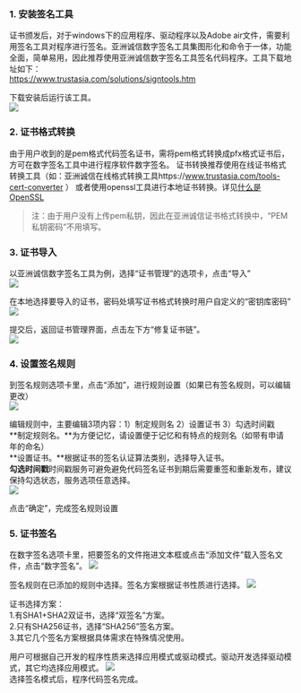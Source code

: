 ### 1. 安装签名工具

证书颁发后，对于windows下的应用程序、驱动程序以及Adobe air文件，需要利用签名工具对程序进行签名。亚洲诚信数字签名工具集图形化和命令于一体，功能全面，简单易用，因此推荐使用亚洲诚信数字签名工具签名代码程序。工具下载地址如下：  
https://www.trustasia.com/solutions/signtools.htm

下载安装后运行该工具。  
![](http://imgcache.tce.fsphere.cn/static/mc.qcloudimg.com/static/img/f76bd31958cac4f217411ebc5daa0bac/image.png)

### 2. 证书格式转换

由于用户收到的是pem格式代码签名证书，需将pem格式转换成pfx格式证书后，方可在数字签名工具中进行程序软件数字签名。
证书转换推荐使用在线证书格式转换工具（如：亚洲诚信在线格式转换工具https://www.trustasia.com/tools-cert-converter ） 或者使用openssl工具进行本地证书转换。详见[什么是OpenSSL](http://tce.fsphere.cn/document/product/400/5707)

>注：由于用户没有上传pem私钥，因此在亚洲诚信证书格式转换中，“PEM私钥密码”不用填写。

### 3. 证书导入

以亚洲诚信数字签名工具为例，选择“证书管理”的选项卡，点击“导入”  
![](http://imgcache.tce.fsphere.cn/static/mc.qcloudimg.com/static/img/724f1738f2b9790b90bb0f9f12ff5f97/2.png)

在本地选择要导入的证书，密码处填写证书格式转换时用户自定义的“密钥库密码”  
![](http://imgcache.tce.fsphere.cn/static/mc.qcloudimg.com/static/img/33c7c25b8baa2f0b308dbf24cc0f8b96/image.png)

提交后，返回证书管理界面，点击左下方“修复证书链”。  
![](http://imgcache.tce.fsphere.cn/static/mc.qcloudimg.com/static/img/1797875eb4969655b480f614105e7256/image.png)  

### 4. 设置签名规则

到签名规则选项卡里，点击“添加”，进行规则设置（如果已有签名规则，可以编辑更改）  
![](http://imgcache.tce.fsphere.cn/static/mc.qcloudimg.com/static/img/ef96fae491f2432d8fdd4a9f76cc5838/image.png)  

编辑规则中，主要编辑3项内容：1）制定规则名 2）设置证书 3）勾选时间戳  
**制定规则名。**为方便记忆，请设置便于记忆和有特点的规则名（如带有申请年的命名）  
**设置证书。**根据证书的签名认证算法类别，选择导入证书。  
**勾选时间戳**时间戳服务可避免避免代码签名证书到期后需要重签和重新发布，建议保持勾选状态，服务选项任意选择。  
![](http://imgcache.tce.fsphere.cn/static/mc.qcloudimg.com/static/img/518f762de77b4e097dad939458349019/image.png)  

点击“确定”，完成签名规则设置  

### 5. 证书签名

在数字签名选项卡里，把要签名的文件拖进文本框或点击“添加文件”载入签名文件，点击“数字签名”。
![](http://imgcache.tce.fsphere.cn/static/mc.qcloudimg.com/static/img/bc597c165edda30e169b8908479e7c08/image.png)  

签名规则在已添加的规则中选择。签名方案根据证书性质进行选择。
![](http://imgcache.tce.fsphere.cn/static/mc.qcloudimg.com/static/img/1918d60bda68ca30c5e8f4e4dba8aa86/image.png)  


证书选择方案：  
1.有SHA1+SHA2双证书，选择“双签名”方案。  
2.只有SHA256证书，选择“SHA256”签名方案。  
3.其它几个签名方案根据具体需求在特殊情况使用。

用户可根据自己开发的程序性质来选择应用模式或驱动模式。驱动开发选择驱动模式，其它均选择应用模式。
![](http://imgcache.tce.fsphere.cn/static/mc.qcloudimg.com/static/img/b25148ae4b85f08c8dff4390e3682b55/image.png)    
选择签名模式后，程序代码签名完成。



